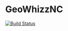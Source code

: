 # GeoWhizzNC

[![Build Status](https://github.com/bamburgh/GeoWhizzNC.jl/actions/workflows/CI.yml/badge.svg?branch=main)](https://github.com/bamburgh/GeoWhizzNC.jl/actions/workflows/CI.yml?query=branch%3Amain)
